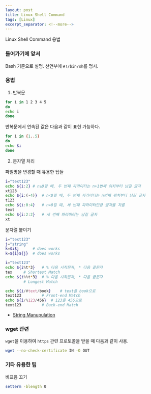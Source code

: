 ```yaml
---
layout: post
title: Linux Shell Command
tags: [Linux]
excerpt_separator: <!--more-->
---
```

Linux Shell Command 용법
<!--more-->

### 들어가기에 앞서

Bash 기준으로 설명. 선언부에 ``#!/bin/sh``를 명시.

### 용법

1. 반복문

```bash
for i in 1 2 3 4 5
do
echo i
done
```
반복문에서 연속된 값은 다음과 같이 표현 가능하다.
```bash
for i in {1..5}
do
echo $i
done
```

2. 문자열 처리

파일명을 변경할 때 유용한 팁들
```bash
i="text123"
echo ${i:2}	# n≥0일 때, 두 번째 파라미터는 n+1번째 위치부터 남길 글자
xt123
echo ${i:(-4)}	# n<0일 때, 두 번째 파라미터는 n번째 위치부터 남길 글자
t123
echo ${i:0:4}	# n=0일 때, 세 번째 파라미터만큼 글자를 자름
text
echo ${i:2:2}	# 세 번째 파라미터는 남길 글자
xt
```

문자열 붙이기
```bash
i="text123"
j="string"
k=$i$j		# does works
k=${i}${j}	# does works
```

```bash
i="text123"
echo ${i%t*3}	# % 다음 시작문자, * 다음 끝문자
tex		# Shortest Match
echo ${i%%t*3}	# % 다음 시작문자, * 다음 끝문자
		# Longest Match
```

```bash
echo ${i/#text/book}	# text를 book으로
text123			# Front-end Match
echo ${i/%123/456}	# 123을 456으로
text123			# Back-end Match
```

- [String Manupulation](https://www.tldp.org/LDP/abs/html/string-manipulation.html)

### wget 관련
``wget``을 이용하여 ``https`` 관련 프로토콜을 받을 때 다음과 같이 사용.
```bash
wget --no-check-certificate IN -O OUT
```

### 기타 유용한 팁

비프음 끄기
```bash
setterm -blength 0
```
